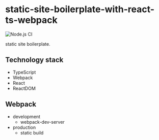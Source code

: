 # static-site-boilerplate-with-react-ts-webpack

![Node.js CI](https://github.com/nabeliwo/static-site-boilerplate-with-react-ts-webpack/workflows/Node.js%20CI/badge.svg)

static site boilerplate.

## Technology stack

- TypeScript
- Webpack
- React
- ReactDOM

## Webpack

- development
  - webpack-dev-server
- production
  - static build
